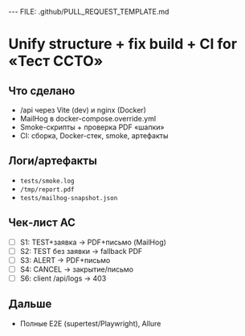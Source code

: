 --- FILE: .github/PULL_REQUEST_TEMPLATE.md
# Unify structure + fix build + CI for «Тест ССТО»

## Что сделано
- /api через Vite (dev) и nginx (Docker)
- MailHog в docker-compose.override.yml
- Smoke-скрипты + проверка PDF «шапки»
- CI: сборка, Docker-стек, smoke, артефакты

## Логи/артефакты
- `tests/smoke.log`
- `/tmp/report.pdf`
- `tests/mailhog-snapshot.json`

## Чек‑лист AC
- [ ] S1: TEST+заявка → PDF+письмо (MailHog)
- [ ] S2: TEST без заявки → fallback PDF
- [ ] S3: ALERT → PDF+письмо
- [ ] S4: CANCEL → закрытие/письмо
- [ ] S6: client /api/logs → 403

## Дальше
- Полные E2E (supertest/Playwright), Allure
